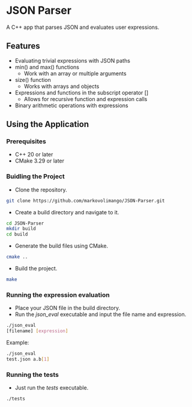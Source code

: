 # JSON Parser

A C++ app that parses JSON and evaluates user expressions.

## Features

- Evaluating trivial expressions with JSON paths
- min() and max() functions
    - Work with an array or multiple arguments
- size() function
    - Works with arrays and objects
- Expressions and functions in the subscript operator []
    - Allows for recursive function and expression calls
- Binary arithmetic operations with expressions

## Using the Application

### Prerequisites
- C++ 20 or later
- CMake 3.29 or later

### Buidling the Project
- Clone the repository.
```bash
git clone https://github.com/markovolimango/JSON-Parser.git
```
- Create a build directory and navigate to it.
```bash
cd JSON-Parser
mkdir build
cd build
```
- Generate the build files using CMake.
```bash
cmake ..
```
- Build the project.
```bash
make
```

### Running the expression evaluation
- Place your JSON file in the build directory.
- Run the *json_eval* executable and input the file name and expression.
```bash
./json_eval
[filename] [expression]
```
Example:
```bash
./json_eval
test.json a.b[1]
```

### Running the tests
- Just run the *tests* executable.
```bash
./tests
```
